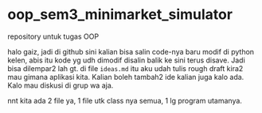 # oop_sem3_minimarket_simulator
repository untuk tugas OOP

halo gaiz, jadi di github sini kalian bisa salin code-nya baru modif di python kelen, abis itu kode yg udh dimodif disalin balik ke sini terus disave. Jadi bisa dilempar2 lah gt. di file `ideas.md` itu aku udah tulis rough draft kira2 mau gimana aplikasi kita. Kalian boleh tambah2 ide kalian juga kalo ada. Kalo mau diskusi di grup wa aja.

nnt kita ada 2 file ya, 1 file utk class nya semua, 1 lg program utamanya.
